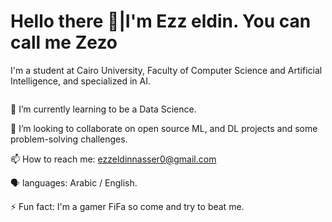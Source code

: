  # Hello there 👋|I'm Ezz eldin. You can call me Zezo

I'm a student at Cairo University, Faculty of Computer Science and Artificial Intelligence, and specialized in AI.

<img scr=future-gaming.gif width=100>

🌱 I’m currently learning to be a Data Science.

👯 I’m looking to collaborate on open source ML, and DL projects and some problem-solving challenges. 

📫 How to reach me: ezzeldinnasser0@gmail.com

🗣️ languages: Arabic / English.

⚡ Fun fact: I'm a gamer FiFa so come and try to beat me.
